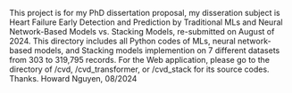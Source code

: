 This project is for my PhD dissertation proposal, my disseration subject is Heart Failure Early Detection and Prediction by Traditional MLs and Neural Network-Based Models vs. Stacking Models, re-submitted on August of 2024.
This directory includes all Python codes of MLs, neural network-based models, and Stacking models implemention on 7 different datasets from 303 to 319,795 records.
For the Web application, please go to the directory of /cvd, /cvd_transformer, or /cvd_stack for its source codes.
Thanks.
Howard Nguyen, 08/2024
